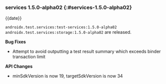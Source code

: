 ### services 1.5.0-alpha02 {:#services-1.5.0-alpha02}

{{date}}

`androidx.test.services:test-services:1.5.0-alpha02` `androidx.test.services:storage:1.5.0-alpha02` are released.

**Bug Fixes**

* Attempt to avoid outputting a test result summary which exceeds binder transaction limit

**API Changes**

* minSdkVersion is now 19, targetSdkVersion is now 34
